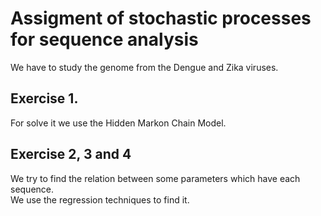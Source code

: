 # Assigment of stochastic processes for sequence analysis  
  
We have to study the genome from the Dengue and Zika viruses.  
  
## Exercise 1.  
  
For solve it we use the Hidden Markon Chain Model.  
  
## Exercise 2, 3 and 4  
  
We try to find the relation between some parameters which have each sequence.  
We use the regression techniques to find it.  
